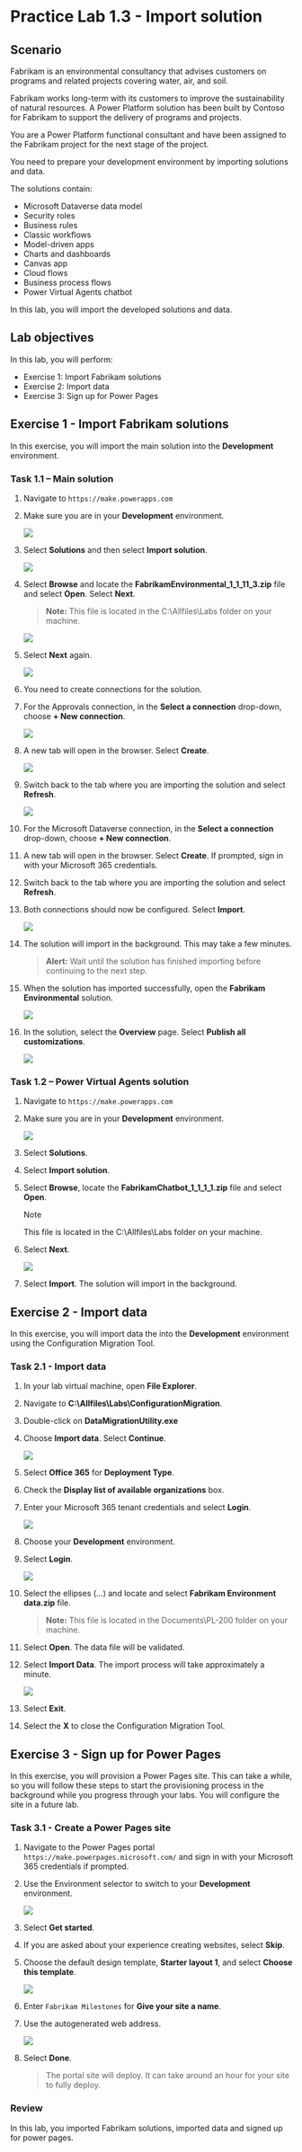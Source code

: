 # Practice Lab 1.3 - Import solution

## Scenario

Fabrikam is an environmental consultancy that advises customers on programs and related projects covering water, air, and soil.

Fabrikam works long-term with its customers to improve the sustainability of natural resources. A Power Platform solution has been built by Contoso for Fabrikam to support the delivery of programs and projects.

You are a Power Platform functional consultant and have been assigned to the Fabrikam project for the next stage of the project.

You need to prepare your development environment by importing solutions and data.

The solutions contain:

- Microsoft Dataverse data model
- Security roles
- Business rules
- Classic workflows
- Model-driven apps
- Charts and dashboards
- Canvas app
- Cloud flows
- Business process flows
- Power Virtual Agents chatbot

In this lab, you will import the developed solutions and data.

## Lab objectives
In this lab, you will perform:

+ Exercise 1: Import Fabrikam solutions
+ Exercise 2: Import data
+ Exercise 3: Sign up for Power Pages

## Exercise 1 - Import Fabrikam solutions

In this exercise, you will import the main solution into the **Development** environment.


### Task 1.1 – Main solution

1.  Navigate to `https://make.powerapps.com`

1.  Make sure you are in your **Development** environment.

     ![](../media/ex1(1).png)
    
1.  Select **Solutions** and then select **Import solution**.

     ![](../media/ex1(2).png)

1.  Select **Browse** and locate the **FabrikamEnvironmental_1_1_11_3.zip** file and select **Open**. Select **Next**.

    > **Note:** This file is located in the C:\Allfiles\Labs folder on your machine.

     ![](../media/ex1(3).png)
 
 1.  Select **Next** again.

     ![](../media/exer1(4).png)

1.  You need to create connections for the solution.

1.  For the Approvals connection, in the **Select a connection** drop-down, choose **+ New connection**.

     ![](../media/exerc1(5).png)
    
1.  A new tab will open in the browser. Select **Create**.

     ![](../media/ex1(6).png)

1.  Switch back to the tab where you are importing the solution and select **Refresh**.

     ![](../media/ex1(7).png)

1.  For the Microsoft Dataverse connection, in the **Select a connection** drop-down, choose **+ New connection**.

1.  A new tab will open in the browser. Select **Create**. If prompted, sign in with your Microsoft 365 credentials.

1.  Switch back to the tab where you are importing the solution and select **Refresh**.

1.  Both connections should now be configured. Select **Import**.

     ![](../media/ex1(8).png)
    
1. The solution will import in the background. This may take a few minutes.

    > **Alert:** Wait until the solution has finished importing before continuing to the next step.

1.  When the solution has imported successfully, open the **Fabrikam Environmental** solution.

     ![](../media/ex1(9).png)

1.  In the solution, select the **Overview** page. Select **Publish all customizations**. 

     ![](../media/ex1(10).png)

### Task 1.2 – Power Virtual Agents solution

1.  Navigate to `https://make.powerapps.com`

1.  Make sure you are in your **Development** environment.

     ![](../media/ex1(1).png)

1.  Select **Solutions**.

1.  Select **Import solution**.

1.  Select **Browse**, locate the **FabrikamChatbot_1_1_1_1.zip** file and select **Open**.

    >[!NOTE]
    > This file is located in the C:\Allfiles\Labs folder on your machine.

1.  Select **Next**.

     ![](../media/ex1(11).png)

1.  Select **Import**. The solution will import in the background.


## Exercise 2 - Import data

In this exercise, you will import data the into the **Development** environment using the Configuration Migration Tool.


### Task 2.1 - Import data

1.  In your lab virtual machine, open **File Explorer**.

1.  Navigate to **C:\Allfiles\Labs\ConfigurationMigration**.

1.  Double-click on **DataMigrationUtility.exe**
   
1.  Choose **Import data**. Select **Continue**.

     ![](../media/ex2(1).png)

1.  Select **Office 365** for **Deployment Type**.

1.  Check the **Display list of available organizations** box.

1.  Enter your Microsoft 365 tenant credentials and  select **Login**.

     ![](../media/ex2(2).png)

1.  Choose your **Development** environment.

1.  Select **Login**.

     ![](../media/ex2(3).png)

1.  Select the ellipses (...) and locate and select **Fabrikam Environment data.zip** file.

    > **Note:** This file is located in the Documents\PL-200 folder on your machine.

1.  Select **Open**. The data file will be validated.

1.  Select **Import Data**. The import process will take approximately a minute.

     ![](../media/ex2(4).png)

1.  Select **Exit**.

1.  Select the **X** to close the Configuration Migration Tool.


## Exercise 3 - Sign up for Power Pages

In this exercise, you will provision a Power Pages site. This can take a while, so you will follow these steps to start the provisioning process in the background while you progress through your labs. You will configure the site in a future lab.

### Task 3.1 - Create a Power Pages site

1.  Navigate to the Power Pages portal `https://make.powerpages.microsoft.com/` and sign in with your Microsoft 365 credentials if prompted.

1.  Use the Environment selector to switch to your **Development** environment.

     ![](../media/ex3(1).png)

1.  Select **Get started**.

1.  If you are asked about your experience creating websites, select **Skip**.

1.  Choose the default design template, **Starter layout 1**, and select **Choose this template**.

     ![](../media/ex3(2).png)   

1.  Enter `Fabrikam Milestones` for **Give your site a name**.

1.  Use the autogenerated web address.

     ![](../media/ex3(3).png)

1.  Select **Done**.

    > The portal site will deploy. It can take around an hour for your site to fully deploy.

### Review
In this lab, you imported Fabrikam solutions, imported data and signed up for power pages.
